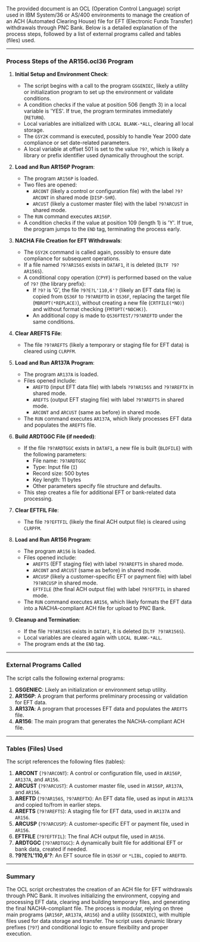 The provided document is an OCL (Operation Control Language) script used in IBM System/36 or AS/400 environments to manage the creation of an ACH (Automated Clearing House) file for EFT (Electronic Funds Transfer) withdrawals through PNC Bank. Below is a detailed explanation of the process steps, followed by a list of external programs called and tables (files) used.

---

### Process Steps of the AR156.ocl36 Program

1. **Initial Setup and Environment Check**:
   - The script begins with a call to the program `GSGENIEC`, likely a utility or initialization program to set up the environment or validate conditions.
   - A condition checks if the value at position 506 (length 3) in a local variable is 'YES'. If true, the program terminates immediately (`RETURN`).
   - Local variables are initialized with `LOCAL BLANK-*ALL`, clearing all local storage.
   - The `GSY2K` command is executed, possibly to handle Year 2000 date compliance or set date-related parameters.
   - A local variable at offset 501 is set to the value `?9?`, which is likely a library or prefix identifier used dynamically throughout the script.

2. **Load and Run AR156P Program**:
   - The program `AR156P` is loaded.
   - Two files are opened:
     - `ARCONT` (likely a control or configuration file) with the label `?9?ARCONT` in shared mode (`DISP-SHR`).
     - `ARCUST` (likely a customer master file) with the label `?9?ARCUST` in shared mode.
   - The `RUN` command executes `AR156P`.
   - A condition checks if the value at position 109 (length 1) is 'Y'. If true, the program jumps to the `END` tag, terminating the process early.

3. **NACHA File Creation for EFT Withdrawals**:
   - The `GSY2K` command is called again, possibly to ensure date compliance for subsequent operations.
   - If a file named `?9?AR156S` exists in `DATAF1`, it is deleted (`DLTF ?9?AR156S`).
   - A conditional copy operation (`CPYF`) is performed based on the value of `?9?` (the library prefix):
     - If `?9?` is 'G', the file `?9?E?L'110,6'?` (likely an EFT data file) is copied from `QS36F` to `?9?AREFTD` in `QS36F`, replacing the target file (`MBROPT(*REPLACE)`), without creating a new file (`CRTFILE(*NO)`) and without format checking (`FMTOPT(*NOCHK)`).
     - An additional copy is made to `QS36FTEST/?9?AREFTD` under the same conditions.

4. **Clear AREFTS File**:
   - The file `?9?AREFTS` (likely a temporary or staging file for EFT data) is cleared using `CLRPFM`.

5. **Load and Run AR137A Program**:
   - The program `AR137A` is loaded.
   - Files opened include:
     - `AREFTD` (input EFT data file) with labels `?9?AR156S` and `?9?AREFTX` in shared mode.
     - `AREFTS` (output EFT staging file) with label `?9?AREFTS` in shared mode.
     - `ARCONT` and `ARCUST` (same as before) in shared mode.
   - The `RUN` command executes `AR137A`, which likely processes EFT data and populates the `AREFTS` file.

6. **Build ARDTGGC File (if needed)**:
   - If the file `?9?ARDTGGC` exists in `DATAF1`, a new file is built (`BLDFILE`) with the following parameters:
     - File name: `?9?ARDTGGC`
     - Type: Input file (`I`)
     - Record size: 500 bytes
     - Key length: 11 bytes
     - Other parameters specify file structure and defaults.
   - This step creates a file for additional EFT or bank-related data processing.

7. **Clear EFTFIL File**:
   - The file `?9?EFTFIL` (likely the final ACH output file) is cleared using `CLRPFM`.

8. **Load and Run AR156 Program**:
   - The program `AR156` is loaded.
   - Files opened include:
     - `AREFTS` (EFT staging file) with label `?9?AREFTS` in shared mode.
     - `ARCONT` and `ARCUST` (same as before) in shared mode.
     - `ARCUSP` (likely a customer-specific EFT or payment file) with label `?9?ARCUSP` in shared mode.
     - `EFTFILE` (the final ACH output file) with label `?9?EFTFIL` in shared mode.
   - The `RUN` command executes `AR156`, which likely formats the EFT data into a NACHA-compliant ACH file for upload to PNC Bank.

9. **Cleanup and Termination**:
   - If the file `?9?AR156S` exists in `DATAF1`, it is deleted (`DLTF ?9?AR156S`).
   - Local variables are cleared again with `LOCAL BLANK-*ALL`.
   - The program ends at the `END` tag.

---

### External Programs Called
The script calls the following external programs:
1. **GSGENIEC**: Likely an initialization or environment setup utility.
2. **AR156P**: A program that performs preliminary processing or validation for EFT data.
3. **AR137A**: A program that processes EFT data and populates the `AREFTS` file.
4. **AR156**: The main program that generates the NACHA-compliant ACH file.

---

### Tables (Files) Used
The script references the following files (tables):
1. **ARCONT** (`?9?ARCONT`): A control or configuration file, used in `AR156P`, `AR137A`, and `AR156`.
2. **ARCUST** (`?9?ARCUST`): A customer master file, used in `AR156P`, `AR137A`, and `AR156`.
3. **AREFTD** (`?9?AR156S`, `?9?AREFTX`): An EFT data file, used as input in `AR137A` and copied to/from in earlier steps.
4. **AREFTS** (`?9?AREFTS`): A staging file for EFT data, used in `AR137A` and `AR156`.
5. **ARCUSP** (`?9?ARCUSP`): A customer-specific EFT or payment file, used in `AR156`.
6. **EFTFILE** (`?9?EFTFIL`): The final ACH output file, used in `AR156`.
7. **ARDTGGC** (`?9?ARDTGGC`): A dynamically built file for additional EFT or bank data, created if needed.
8. **?9?E?L'110,6'?**: An EFT source file in `QS36F` or `*LIBL`, copied to `AREFTD`.

---

### Summary
The OCL script orchestrates the creation of an ACH file for EFT withdrawals through PNC Bank. It involves initializing the environment, copying and processing EFT data, clearing and building temporary files, and generating the final NACHA-compliant file. The process is modular, relying on three main programs (`AR156P`, `AR137A`, `AR156`) and a utility (`GSGENIEC`), with multiple files used for data storage and transfer. The script uses dynamic library prefixes (`?9?`) and conditional logic to ensure flexibility and proper execution.